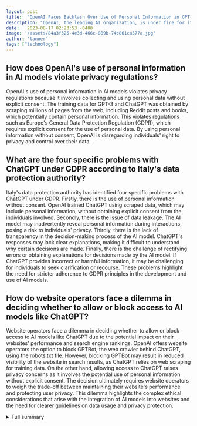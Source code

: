 ```yaml
---
layout: post
title:  "OpenAI Faces Backlash Over Use of Personal Information in GPT-3 and ChatGPT"
description: "OpenAI, the leading AI organization, is under fire for its use of personal information in its AI models, GPT-3 and ChatGPT. The controversy has sparked privacy concerns and raised questions about ethical standards in AI development. In response, OpenAI has announced steps to address the concerns, while also unveiling the release of GPT-4, its most advanced model yet. As other players enter the chatbot space, it is crucial to prioritize privacy and adhere to ethical guidelines."
date:   2023-08-17 02:23:53 -0400
image: '/assets/84a3f325-4e3d-466c-889b-74c861ca577a.jpg'
author: 'tanner'
tags: ["technology"]
---
```


## How does OpenAI's use of personal information in AI models violate privacy regulations?
OpenAI's use of personal information in AI models violates privacy regulations because it involves collecting and using personal data without explicit consent. The training data for GPT-3 and ChatGPT was obtained by scraping millions of pages from the web, including Reddit posts and books, which potentially contain personal information. This violates regulations such as Europe's General Data Protection Regulation (GDPR), which requires explicit consent for the use of personal data. By using personal information without consent, OpenAI is disregarding individuals' right to privacy and control over their data.

## What are the four specific problems with ChatGPT under GDPR according to Italy's data protection authority?
Italy's data protection authority has identified four specific problems with ChatGPT under GDPR. Firstly, there is the use of personal information without consent. OpenAI trained ChatGPT using scraped data, which may include personal information, without obtaining explicit consent from the individuals involved. Secondly, there is the issue of data leakage. The AI model may inadvertently reveal personal information during interactions, posing a risk to individuals' privacy. Thirdly, there is the lack of transparency in the decision-making process of the AI model. ChatGPT's responses may lack clear explanations, making it difficult to understand why certain decisions are made. Finally, there is the challenge of rectifying errors or obtaining explanations for decisions made by the AI model. If ChatGPT provides incorrect or harmful information, it may be challenging for individuals to seek clarification or recourse. These problems highlight the need for stricter adherence to GDPR principles in the development and use of AI models.

## How do website operators face a dilemma in deciding whether to allow or block access to AI models like ChatGPT?
Website operators face a dilemma in deciding whether to allow or block access to AI models like ChatGPT due to the potential impact on their websites' performance and search engine rankings. OpenAI offers website operators the option to block GPTBot, the web crawler behind ChatGPT, using the robots.txt file. However, blocking GPTBot may result in reduced visibility of the website in search results, as ChatGPT relies on web scraping for training data. On the other hand, allowing access to ChatGPT raises privacy concerns as it involves the potential use of personal information without explicit consent. The decision ultimately requires website operators to weigh the trade-off between maintaining their website's performance and protecting user privacy. This dilemma highlights the complex ethical considerations that arise with the integration of AI models into websites and the need for clearer guidelines on data usage and privacy protection.

<details>
  <summary>Full summary</summary>
OpenAI, the leading artificial intelligence organization, is facing significant backlash over its use of personal information in its AI models, GPT-3 and ChatGPT. The controversy came to light when it was revealed that OpenAI trained GPT-3 using millions of pages scraped from the web, including Reddit posts, books, and more.<br><br>This revelation has raised serious privacy concerns, as the use of personal information without explicit consent is a violation of privacy regulations. Italy's data regulator issued a temporary emergency decision demanding that OpenAI stop using personal information of Italians in its training data. As a result, OpenAI has blocked access to its chatbot, ChatGPT, in Italy.<br><br>The impact of OpenAI's actions extends beyond Italy, as data regulators in France, Germany, and Ireland have contacted Italy's data regulator for more information. This incident has highlighted the need for more stringent regulations around the use of personal data in AI models.<br><br>Tech leaders have called for a pause on the development of systems like ChatGPT until robust privacy safeguards are in place. Europe's General Data Protection Regulation (GDPR) rules protect the personal data of over 400 million people and require explicit consent for data usage.<br><br>Italy's Garante, the data protection authority, believes that ChatGPT has four specific problems under GDPR. These problems include the use of personal information without consent, the potential for data leakage, the lack of transparency in the AI model's decision-making process, and the difficulty in rectifying errors or obtaining explanations for decisions made by the AI model.<br><br>The backlash against OpenAI's use of personal information raises broader concerns about the development of large AI models. The use of personal data in training AI models has far-reaching implications for privacy and can lead to potential abuse of personal information.<br><br>In response to the backlash, OpenAI has announced steps to address the concerns raised. The company offers website operators the option to block GPTBot, the web crawler behind ChatGPT, using the robots.txt file. However, blocking GPTBot does not guarantee that the data will not be used in future AI models.<br><br>Website operators now face the dilemma of whether to allow or block access to AI models like ChatGPT. The decision to block access may impact the performance of their websites in search engine rankings, as OpenAI's AI models rely on web scraping for training data.<br><br>OpenAI's use of personal information in AI models has ignited a heated debate around privacy and the ethics of AI development. As technology continues to advance, it is crucial that safeguards are put in place to protect individuals' personal data and ensure responsible AI development.<br><br>In related news, OpenAI has announced the release of GPT-4, the most capable and aligned model yet. GPT-4 is multimodal and can accept both image and text inputs. It is more creative, hallucinates less, and is less biased than previous models.<br><br>With the release of GPT-4, OpenAI aims to excel at tasks that require advanced reasoning, complex instruction understanding, and creativity. Users have reported creative uses of GPT-4, including describing images and generating recipes, coding video games, and creating websites.<br><br>However, OpenAI is not the only player in the chatbot space. Google has launched its own chatbot called Bard, which uses a different language model called LaMDA. Other tech giants like Microsoft, Huawei, Alibaba, and Baidu are also developing their own chatbots.<br><br>As the chatbot landscape continues to evolve, the use of personal data and privacy concerns will remain crucial topics of discussion. It is essential for companies like OpenAI to address these concerns and ensure that AI development aligns with ethical standards and privacy regulations.
</details>
